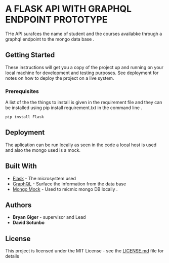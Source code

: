 # A FLASK API WITH GRAPHQL ENDPOINT PROTOTYPE

THe API surafces the name of student and the courses availabke through a graphql endpoint to the mongo data base .

## Getting Started

These instructions will get you a copy of the project up and running on your local machine for development and testing purposes. See deployment for notes on how to deploy the project on a live system.

### Prerequisites

A list of the the things to install is given in the requirement file and they can be installed using pip install requirement.txt in the command line .

```
pip install Flask 

```

## Deployment

The aplication can be run locally as seen in the code a local host is used and also the mongo used is a mock.

## Built With

* [Flask](http://flask.pocoo.org/docs/1.0/) - The microsystem used
* [GraphQL](https://graphql.org/learn/) - Surface the information from the data base 
* [Mongo Mock](https://www.npmjs.com/package/mongo-mock) - Used to micmic mongo DB locally .



## Authors


* **Bryan Giger** - supervisor and Lead
* **David Sotunbo** 


## License

This project is licensed under the MIT License - see the [LICENSE.md](LICENSE.md) file for details




